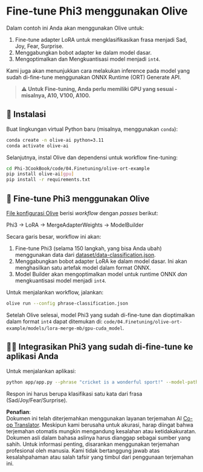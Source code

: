 <!--
CO_OP_TRANSLATOR_METADATA:
{
  "original_hash": "4164123a700fecd535d850f09506d72a",
  "translation_date": "2025-05-09T04:33:21+00:00",
  "source_file": "code/03.Finetuning/olive-ort-example/README.md",
  "language_code": "id"
}
-->
# Fine-tune Phi3 menggunakan Olive

Dalam contoh ini Anda akan menggunakan Olive untuk:

1. Fine-tune adapter LoRA untuk mengklasifikasikan frasa menjadi Sad, Joy, Fear, Surprise.
1. Menggabungkan bobot adapter ke dalam model dasar.
1. Mengoptimalkan dan Mengkuantisasi model menjadi `int4`.

Kami juga akan menunjukkan cara melakukan inference pada model yang sudah di-fine-tune menggunakan ONNX Runtime (ORT) Generate API.

> **⚠️ Untuk Fine-tuning, Anda perlu memiliki GPU yang sesuai - misalnya, A10, V100, A100.**

## 💾 Instalasi

Buat lingkungan virtual Python baru (misalnya, menggunakan `conda`):

```bash
conda create -n olive-ai python=3.11
conda activate olive-ai
```

Selanjutnya, instal Olive dan dependensi untuk workflow fine-tuning:

```bash
cd Phi-3CookBook/code/04.Finetuning/olive-ort-example
pip install olive-ai[gpu]
pip install -r requirements.txt
```

## 🧪 Fine-tune Phi3 menggunakan Olive
[File konfigurasi Olive](../../../../../code/03.Finetuning/olive-ort-example/phrase-classification.json) berisi *workflow* dengan *passes* berikut:

Phi3 -> LoRA -> MergeAdapterWeights -> ModelBuilder

Secara garis besar, workflow ini akan:

1. Fine-tune Phi3 (selama 150 langkah, yang bisa Anda ubah) menggunakan data dari [dataset/data-classification.json](../../../../../code/03.Finetuning/olive-ort-example/dataset/dataset-classification.json).
1. Menggabungkan bobot adapter LoRA ke dalam model dasar. Ini akan menghasilkan satu artefak model dalam format ONNX.
1. Model Builder akan mengoptimalkan model untuk runtime ONNX *dan* mengkuantisasi model menjadi `int4`.

Untuk menjalankan workflow, jalankan:

```bash
olive run --config phrase-classification.json
```

Setelah Olive selesai, model Phi3 yang sudah di-fine-tune dan dioptimalkan dalam format `int4` dapat ditemukan di: `code/04.Finetuning/olive-ort-example/models/lora-merge-mb/gpu-cuda_model`.

## 🧑‍💻 Integrasikan Phi3 yang sudah di-fine-tune ke aplikasi Anda

Untuk menjalankan aplikasi:

```bash
python app/app.py --phrase "cricket is a wonderful sport!" --model-path models/lora-merge-mb/gpu-cuda_model
```

Respon ini harus berupa klasifikasi satu kata dari frasa (Sad/Joy/Fear/Surprise).

**Penafian**:  
Dokumen ini telah diterjemahkan menggunakan layanan terjemahan AI [Co-op Translator](https://github.com/Azure/co-op-translator). Meskipun kami berusaha untuk akurasi, harap diingat bahwa terjemahan otomatis mungkin mengandung kesalahan atau ketidakakuratan. Dokumen asli dalam bahasa aslinya harus dianggap sebagai sumber yang sahih. Untuk informasi penting, disarankan menggunakan terjemahan profesional oleh manusia. Kami tidak bertanggung jawab atas kesalahpahaman atau salah tafsir yang timbul dari penggunaan terjemahan ini.